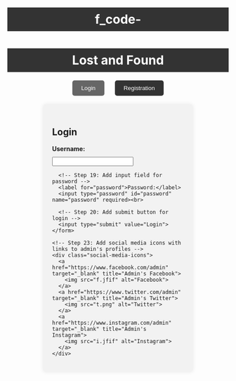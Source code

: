 # f_code-

<!DOCTYPE html>
<html>
<head>
  <title>Login and Registration Page</title>
    <link rel ="stylesheet " href="m01.css">
  <style>
    /* CSS Styles */

    /* Step 2: Apply background image, set font-family, and text color */
    body {
      background-image: url('b.jpg');
      background-size: cover;
      font-family: Arial, sans-serif;
      color: #333;
    }

    /* Step 3: Style the heading */
    h1 {
      color: #fff;
      background-color: #333;
      padding: 10px;
      text-align: center;
    }

    /* Step 4: Style the option buttons container */
    .option-buttons {
      text-align: center;
      margin-bottom: 20px;
    }

    /* Step 5: Style the option buttons */
    .option-buttons button {
      padding: 10px 20px;
      margin: 0 10px;
      background-color: #333;
      color: #fff;
      border: none;
      border-radius: 5px;
      cursor: pointer;
    }

    /* Step 6: Style the active option button */
    .option-buttons button.active {
      background-color: #666;
    }

    /* Step 7: Style the form container */
    .form-container {
      width: 300px;
      margin: 0 auto;
      background-color: #f2f2f2;
      padding: 20px;
      border-radius: 5px;
      box-shadow: 0 0 10px rgba(0, 0, 0, 0.1);
    }

    /* Step 8: Hide the registration form initially */
    .form-container.hidden {
      display: none;
    }

    /* Step 9: Style the form labels */
    label {
      display: block;
      margin-bottom: 10px;
      font-weight: bold;
    }

    /* Step 10: Style the form inputs */
    input[type="text"],
    input[type="password"] {
      width: 100%;
      padding: 8px;
      margin-bottom: 20px;
      border-radius: 5px;
      border: 1px solid #ccc;
    }

    /* Step 11: Style the form submit button */
    input[type="submit"] {
      width: 100%;
      padding: 10px;
      background-color: #333;
      color: #fff;
      border: none;
      border-radius: 5px;
      cursor: pointer;
    }

    /* Step 12: Style the social media icons container */
    .social-media-icons {
      text-align: center;
      margin-top: 20px;
    }

    /* Step 13: Style the social media icons */
    .social-media-icons a {
      display: inline-block;
      margin: 5px;
    }

    /* Step 14: Style the social media icon images */
    .social-media-icons img {
      width: 30px;
    }
  </style>
  <script>
    // JavaScript function to show the selected form
    function showForm(formType) {
      const loginForm = document.getElementById('login-form');
      const registrationForm = document.getElementById('registration-form');
      const loginButton = document.getElementById('login-button');
      const registrationButton = document.getElementById('registration-button');

      if (formType === 'login') {
        loginForm.classList.remove('hidden');
        registrationForm.classList.add('hidden');
        loginButton.classList.add('active');
        registrationButton.classList.remove('active');
      } else if (formType === 'registration') {
        loginForm.classList.add('hidden');
        registrationForm.classList.remove('hidden');
        loginButton.classList.remove('active');
        registrationButton.classList.add('active');
      }
    }
  </script>
</head>
<body>
  <!-- Step 1: Create the login and registration page structure -->
  <h1>Lost and Found</h1>

  <div class="option-buttons">
    <!-- Step 15: Add button to switch to the login form -->
    <button id="login-button" class="active" onclick="showForm('login')">Login</button>
    <!-- Step 16: Add button to switch to the registration form -->
    <button id="registration-button" onclick="showForm('registration')">Registration</button>
  </div>

  <div class="form-container" id="login-form">
    <!-- Step 17: Create the login form -->
    <h2>Login</h2>
    <form>
      <!-- Step 18: Add input field for username -->
      <label for="username">Username:</label>
      <input type="text" id="username" name="username" required><br>

      <!-- Step 19: Add input field for password -->
      <label for="password">Password:</label>
      <input type="password" id="password" name="password" required><br>

      <!-- Step 20: Add submit button for login -->
      <input type="submit" value="Login">
    </form>

    <!-- Step 23: Add social media icons with links to admin's profiles -->
    <div class="social-media-icons">
      <a href="https://www.facebook.com/admin" target="_blank" title="Admin's Facebook">
        <img src="f.jfif" alt="Facebook">
      </a>
      <a href="https://www.twitter.com/admin" target="_blank" title="Admin's Twitter">
        <img src="t.png" alt="Twitter">
      </a>
      <a href="https://www.instagram.com/admin" target="_blank" title="Admin's Instagram">
        <img src="i.jfif" alt="Instagram">
      </a>
    </div>
  </div>

  <div class="form-container hidden" id="registration-form">
    <!-- Step 21: Create the registration form -->
    <h2>Registration</h2>
    <form>
      <!-- Step 22: Add input field for name -->
      <label for="name">Name:</label>
      <input type="text" id="name" name="name" required><br>

      <!-- Step 23: Add input field for email -->
      <label for="email">Email:</label>
      <input type="text" id="email" name="email" required><br>

      <!-- Step 24: Add input field for username -->
      <label for="username">Enrolment number:</label>
      <input type="text" id="username" name="username" required><br>

      <!-- Step 25: Add input field for password -->
      <label for="password">Password:</label>
      <input type="password" id="password" name="password" required><br>

      <!-- Step 26: Add submit button for registration -->
      <input type="submit" value="Register">
    </form>

    <!-- Step 27: Add social media icons with links to admin's profiles -->
    <div class="social-media-icons">
      <a href="https://www.facebook.com/admin" target="_blank" title="Admin's Facebook">
        <img src="f.jfif" alt="Facebook">
      </a>
      <a href="https://www.twitter.com/admin" target="_blank" title="Admin's Twitter">
        <img src="t.png" alt="Twitter">
      </a>
      <a href="https://www.instagram.com/admin" target="_blank" title="Admin's Instagram">
        <img src="i.jfif" alt="Instagram">
      </a>
    </div>
  </div>
</body>
</html>
